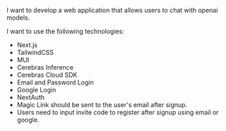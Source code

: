 I want to develop a web application that allows users to chat with openai models.

I want to use the following technologies:
- Next.js
- TailwindCSS
- MUI
- Cerebras Inference
- Cerebras Cloud SDK
- Email and Password Login
- Google Login
- NextAuth
- Magic Link should be sent to the user's email after signup.
- Users need to input invite code to register after signup using email or google.
